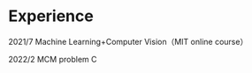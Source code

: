 # Experience

2021/7   Machine Learning+Computer Vision（MIT online course）  

2022/2   MCM problem C

